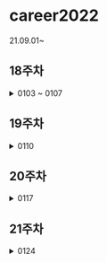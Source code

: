 # career2022
21.09.01~
## 18주차
<details>
  <summary>0103 ~ 0107</summary>
    - [ ] 프로젝트 마무리
</details>

## 19주차
<details>
  <summary>0110</summary>
  
    - [ ] 프로젝트 마무리   
    - [ ] 정보처리시험  
    - [ ] aws 정적페이지 배포하기   
    * cafe24 도메인 aws에서 배포하기   
    * svm인증서 레코드생성 해서 하루종일 기다리기   
    * https://aws.amazon.com/ko/premiumsupport/knowledge-center/resolve-cloudfront-bad-request-error/   
  
</details>

## 20주차
<details>
  <summary>0117</summary>
  
</details>

## 21주차
<details>
  <summary>0124</summary>
  
  - [ ] localStorage 로컬에 데이터 저장하기
  
</details>
